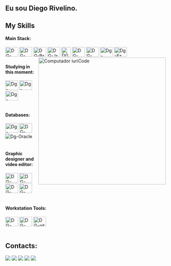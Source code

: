 ## Eu sou Diego Rivelino.

## My Skills

#### Main Stack:

<div style="display: inline_block">
    <img aling="center" alt="DG-HTML" height="30" width="40" src="https://cdn.jsdelivr.net/gh/devicons/devicon@latest/icons/html5/html5-original.svg" />
    <img aling="center" alt="DG-CSS" height="30" width="40" src="https://cdn.jsdelivr.net/gh/devicons/devicon@latest/icons/css3/css3-original.svg" />
    <img aling="center" alt="DG-Bs" height="30" width="40" src="https://cdn.jsdelivr.net/gh/devicons/devicon@latest/icons/bootstrap/bootstrap-original.svg" />
    <img aling="center" alt="DG-Js" height="30" width="40" src="https://cdn.jsdelivr.net/gh/devicons/devicon@latest/icons/javascript/javascript-plain.svg"/>
    <img aling="center" alt="DG-Jq" height="30" widht="40" src="https://cdn.jsdelivr.net/gh/devicons/devicon@latest/icons/jquery/jquery-original.svg"/>
    <img aling="center" alt="DG-PHP" height="30" width="40" src="https://cdn.jsdelivr.net/gh/devicons/devicon@latest/icons/php/php-original.svg"/>
    <img aling="center" alt="DG-Wp" height="30" width="40" src="https://cdn.jsdelivr.net/gh/devicons/devicon@latest/icons/wordpress/wordpress-plain.svg"/>
    <img aling="center" alt="Dg-Laravel" height="30" width="40" src="https://cdn.jsdelivr.net/gh/devicons/devicon@latest/icons/laravel/laravel-original.svg"/>
    <img aling="center" alt="Dg-Fz" height="30" width="40" src="https://cdn.jsdelivr.net/gh/devicons/devicon@latest/icons/filezilla/filezilla-original.svg"/>
</div>

<img src="https://raw.githubusercontent.com/MicaelliMedeiros/micaellimedeiros/master/image/computer-illustration.png" min-width="400px" max-width="400px" width="400px" align="right" alt="Computador iuriCode">

#### Studying in this moment:

<div>
    <img aling="center" alt="Dg-Ruby" height="30" width="40" src="https://cdn.jsdelivr.net/gh/devicons/devicon@latest/icons/ruby/ruby-original.svg"/>
    <img aling="center" alt="Dg-Rails" height="30" width="40" src="https://cdn.jsdelivr.net/gh/devicons/devicon@latest/icons/rails/rails-plain.svg"/>
    <img aling="center" alt="Dg-Python" height="30" width="40" src="https://cdn.jsdelivr.net/gh/devicons/devicon@latest/icons/python/python-original.svg"/>
</div></br>

#### Databases:

<div>
    <img aling="center" alt="Dg-MySQL" height="30" width="40" src="https://cdn.jsdelivr.net/gh/devicons/devicon@latest/icons/mysql/mysql-original.svg"/>
    <img aling="center" alt="DG-Sqldev" height="30" width="40" src="https://cdn.jsdelivr.net/gh/devicons/devicon@latest/icons/sqldeveloper/sqldeveloper-original.svg"/>
    <img aling="center" alt="Dg-Oracle" src="https://img.shields.io/badge/Oracle-F80000?style=for-the-badge&logo=Oracle&logoColor=white"/>
</div></br>

#### Graphic designer and video editor:

<div>
    <img aling="center" alt="DG-Photo" height="30" width="40" src="https://cdn.jsdelivr.net/gh/devicons/devicon@latest/icons/photoshop/photoshop-original.svg"/>
    <img aling="center" alt="DG-After" height="30" width="40" src="https://cdn.jsdelivr.net/gh/devicons/devicon@latest/icons/aftereffects/aftereffects-original.svg"/>
    <img aling="center" alt="DG-Premier" height="30" width="40" src="https://cdn.jsdelivr.net/gh/devicons/devicon@latest/icons/premierepro/premierepro-original.svg"/>
    <img aling="center" alt="DG-Canvas" height="30" width="40" src="https://cdn.jsdelivr.net/gh/devicons/devicon@latest/icons/canva/canva-original.svg"/>
</div></br>

#### Workstation Tools:

<div>
    <img aling="center" alt="DG-W11" height="30" width="40" src="https://cdn.jsdelivr.net/gh/devicons/devicon@latest/icons/windows11/windows11-original.svg"/>
    <img aling="center" alt="DG-Vscode" height="30" width="40" src="https://cdn.jsdelivr.net/gh/devicons/devicon@latest/icons/vscode/vscode-original.svg"/>
    <img aling="center" alt="DG-git" height="30" width="40" src="https://cdn.jsdelivr.net/gh/devicons/devicon@latest/icons/git/git-original.svg"/>
</div></br>

## Contacts:

<div style="display: inline_block">
    <a href="mailto:diegorivelino@gmail.com" target="_blank"><img src="https://img.shields.io/badge/Gmail-%23333?style=for-the-badge&logo=gmail&logoColor=white"/></a>
    <a href="https://www.linkedin.com/in/diegorivelino/" target="_blank"><img src="https://img.shields.io/badge/LinkedIn-0077B5?style=for-the-badge&logo=linkedin&logoColor=white"/></a>
    <a href="https://www.instagram.com/diegorivelino" target="_blank"><img src="https://img.shields.io/badge/Instagram-E4405F?style=for-the-badge&logo=instagram&logoColor=white"/></a>
    <a href="https://www.facebook.com/diegormls" target="_blank"><img src="https://img.shields.io/badge/Facebook-1877F2?style=for-the-badge&logo=facebook&logoColor=white"/></a>
    <a href="https://www.x.com/diegorivelino" target="_blank"><img src="https://img.shields.io/badge/Twitter-1DA1F2?style=for-the-badge&logo=twitter&logoColor=white"/></a>
</div>
